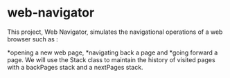 # web-navigator
This project, Web Navigator, simulates the navigational operations of a web browser such as :

*opening a new web page,
*navigating back a page and
*going forward a page. We will use the Stack class to maintain the history of visited pages with a backPages stack and a nextPages stack.
